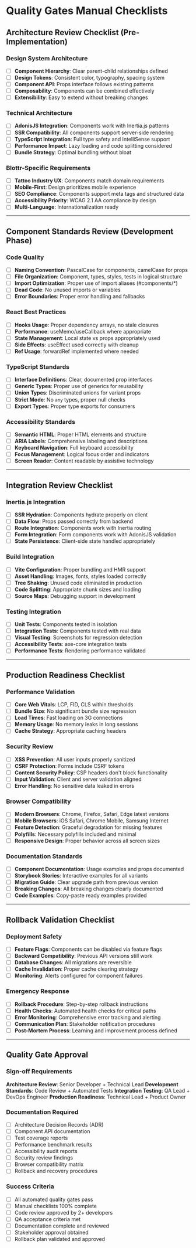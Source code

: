 # Quality Gates Manual Checklists

## Architecture Review Checklist (Pre-Implementation)

### Design System Architecture

- [ ] **Component Hierarchy**: Clear parent-child relationships defined
- [ ] **Design Tokens**: Consistent color, typography, spacing system
- [ ] **Component API**: Props interface follows existing patterns
- [ ] **Composability**: Components can be combined effectively
- [ ] **Extensibility**: Easy to extend without breaking changes

### Technical Architecture

- [ ] **AdonisJS Integration**: Components work with Inertia.js patterns
- [ ] **SSR Compatibility**: All components support server-side rendering
- [ ] **TypeScript Integration**: Full type safety and IntelliSense support
- [ ] **Performance Impact**: Lazy loading and code splitting considered
- [ ] **Bundle Strategy**: Optimal bundling without bloat

### Blottr-Specific Requirements

- [ ] **Tattoo Industry UX**: Components match domain requirements
- [ ] **Mobile-First**: Design prioritizes mobile experience
- [ ] **SEO Compliance**: Components support meta tags and structured data
- [ ] **Accessibility Priority**: WCAG 2.1 AA compliance by design
- [ ] **Multi-Language**: Internationalization ready

---

## Component Standards Review (Development Phase)

### Code Quality

- [ ] **Naming Convention**: PascalCase for components, camelCase for props
- [ ] **File Organization**: Component, types, styles, tests in logical structure
- [ ] **Import Optimization**: Proper use of import aliases (#components/\*)
- [ ] **Dead Code**: No unused imports or variables
- [ ] **Error Boundaries**: Proper error handling and fallbacks

### React Best Practices

- [ ] **Hooks Usage**: Proper dependency arrays, no stale closures
- [ ] **Performance**: useMemo/useCallback where appropriate
- [ ] **State Management**: Local state vs props appropriately used
- [ ] **Side Effects**: useEffect used correctly with cleanup
- [ ] **Ref Usage**: forwardRef implemented where needed

### TypeScript Standards

- [ ] **Interface Definitions**: Clear, documented prop interfaces
- [ ] **Generic Types**: Proper use of generics for reusability
- [ ] **Union Types**: Discriminated unions for variant props
- [ ] **Strict Mode**: No `any` types, proper null checks
- [ ] **Export Types**: Proper type exports for consumers

### Accessibility Standards

- [ ] **Semantic HTML**: Proper HTML elements and structure
- [ ] **ARIA Labels**: Comprehensive labeling and descriptions
- [ ] **Keyboard Navigation**: Full keyboard accessibility
- [ ] **Focus Management**: Logical focus order and indicators
- [ ] **Screen Reader**: Content readable by assistive technology

---

## Integration Review Checklist

### Inertia.js Integration

- [ ] **SSR Hydration**: Components hydrate properly on client
- [ ] **Data Flow**: Props passed correctly from backend
- [ ] **Route Integration**: Components work with Inertia routing
- [ ] **Form Integration**: Form components work with AdonisJS validation
- [ ] **State Persistence**: Client-side state handled appropriately

### Build Integration

- [ ] **Vite Configuration**: Proper bundling and HMR support
- [ ] **Asset Handling**: Images, fonts, styles loaded correctly
- [ ] **Tree Shaking**: Unused code eliminated in production
- [ ] **Code Splitting**: Appropriate chunk sizes and loading
- [ ] **Source Maps**: Debugging support in development

### Testing Integration

- [ ] **Unit Tests**: Components tested in isolation
- [ ] **Integration Tests**: Components tested with real data
- [ ] **Visual Testing**: Screenshots for regression detection
- [ ] **Accessibility Tests**: axe-core integration tests
- [ ] **Performance Tests**: Rendering performance validated

---

## Production Readiness Checklist

### Performance Validation

- [ ] **Core Web Vitals**: LCP, FID, CLS within thresholds
- [ ] **Bundle Size**: No significant bundle size regression
- [ ] **Load Times**: Fast loading on 3G connections
- [ ] **Memory Usage**: No memory leaks in long sessions
- [ ] **Cache Strategy**: Appropriate caching headers

### Security Review

- [ ] **XSS Prevention**: All user inputs properly sanitized
- [ ] **CSRF Protection**: Forms include CSRF tokens
- [ ] **Content Security Policy**: CSP headers don't block functionality
- [ ] **Input Validation**: Client and server validation aligned
- [ ] **Error Handling**: No sensitive data leaked in errors

### Browser Compatibility

- [ ] **Modern Browsers**: Chrome, Firefox, Safari, Edge latest versions
- [ ] **Mobile Browsers**: iOS Safari, Chrome Mobile, Samsung Internet
- [ ] **Feature Detection**: Graceful degradation for missing features
- [ ] **Polyfills**: Necessary polyfills included and minimal
- [ ] **Responsive Design**: Proper behavior across all screen sizes

### Documentation Standards

- [ ] **Component Documentation**: Usage examples and props documented
- [ ] **Storybook Stories**: Interactive examples for all variants
- [ ] **Migration Guide**: Clear upgrade path from previous version
- [ ] **Breaking Changes**: All breaking changes clearly documented
- [ ] **Code Examples**: Copy-paste ready examples provided

---

## Rollback Validation Checklist

### Deployment Safety

- [ ] **Feature Flags**: Components can be disabled via feature flags
- [ ] **Backward Compatibility**: Previous API versions still work
- [ ] **Database Changes**: All migrations are reversible
- [ ] **Cache Invalidation**: Proper cache clearing strategy
- [ ] **Monitoring**: Alerts configured for component failures

### Emergency Response

- [ ] **Rollback Procedure**: Step-by-step rollback instructions
- [ ] **Health Checks**: Automated health checks for critical paths
- [ ] **Error Monitoring**: Comprehensive error tracking and alerting
- [ ] **Communication Plan**: Stakeholder notification procedures
- [ ] **Post-Mortem Process**: Learning and improvement process defined

---

## Quality Gate Approval

### Sign-off Requirements

**Architecture Review**: Senior Developer + Technical Lead
**Development Standards**: Code Review + Automated Tests
**Integration Testing**: QA Lead + DevOps Engineer
**Production Readiness**: Technical Lead + Product Owner

### Documentation Required

- [ ] Architecture Decision Records (ADR)
- [ ] Component API documentation
- [ ] Test coverage reports
- [ ] Performance benchmark results
- [ ] Accessibility audit reports
- [ ] Security review findings
- [ ] Browser compatibility matrix
- [ ] Rollback and recovery procedures

### Success Criteria

- [ ] All automated quality gates pass
- [ ] Manual checklists 100% complete
- [ ] Code review approved by 2+ developers
- [ ] QA acceptance criteria met
- [ ] Documentation complete and reviewed
- [ ] Stakeholder approval obtained
- [ ] Rollback plan validated and approved
